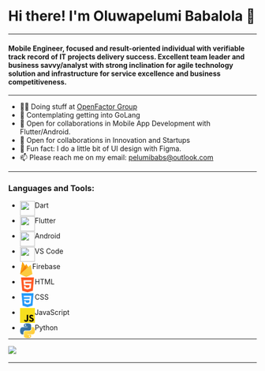 # Hi there! I'm Oluwapelumi Babalola 👋

<!--
**pelumibabs/pelumibabs** is a ✨ _special_ ✨ repository because its `README.md` (this file) appears on your GitHub profile.

Here are some ideas to get you started:

- 🔭 I’m currently working on ...
- 🌱 I’m currently learning ...
- 👯 I’m looking to collaborate on ...
- 🤔 I’m looking for help with ...
- 💬 Ask me about ...
- 📫 How to reach me: ...
- 😄 Pronouns: ...
- ⚡ Fun fact: ...
-->
***

#### Mobile Engineer, focused and result-oriented individual with verifiable track record of IT projects delivery success. Excellent team leader and business savvy/analyst with strong inclination for agile technology solution and infrastructure for service excellence and business competitiveness. 

***

* :man_technologist: Doing stuff at [OpenFactor Group](http://openfactorgroup.com) 
* 🌱 Contemplating getting into GoLang
* :handshake: Open for collaborations in Mobile App Development with Flutter/Android.
* :handshake: Open for collaborations in Innovation and Startups
* :new_moon_with_face: Fun fact: I do a little bit of UI design with Figma.
* :mailbox: Please reach me on my email: pelumibabs@outlook.com

***

### Languages and Tools: 
* <img align = "left" src="https://camo.githubusercontent.com/d54cb8a71c6e700018b4d1390e6178d544f5713b618cb11e3d9513640a82d0c9/68747470733a2f2f7777772e766563746f726c6f676f2e7a6f6e652f6c6f676f732f646172746c616e672f646172746c616e672d69636f6e2e737667" width="30" height="30"/>Dart

* <img align = "left" src="https://camo.githubusercontent.com/114aa59f6bfe1ff7ef3444fbb224078eb6a32c43f0ed03a6c0c3e6df67e049ec/68747470733a2f2f7777772e766563746f726c6f676f2e7a6f6e652f6c6f676f732f666c7574746572696f2f666c7574746572696f2d69636f6e2e737667" width="30" height="30"/>Flutter

* <img align = "left" src="https://camo.githubusercontent.com/4ded50180a0204fbc9a1ac05faf77bba7fa0f092f42f5c714f7d450f878e5d62/68747470733a2f2f7777772e766563746f726c6f676f2e7a6f6e652f6c6f676f732f616e64726f69642f616e64726f69642d69636f6e2e737667" width="30" height="30"/>Android

* <img align = "left" src="https://user-images.githubusercontent.com/39142651/158639146-15b9a846-a444-45d7-b700-413b3a4e9db0.png" width="30" height="30"/>VS Code

* <img align = "left" src="https://github.com/pelumibabs/pelumibabs/blob/main/E80A491B-9C18-4E52-8B40-38F86EF1720A.png" width="25" height="30"/>Firebase

* <img align = "left" src="https://github.com/pelumibabs/pelumibabs/blob/main/D889D61D-65EC-406A-A9BE-5248EAB9832A.png" width="30" height="30"/>HTML

* <img align = "left" src="https://github.com/pelumibabs/pelumibabs/blob/main/A47FF588-2AF9-4558-86FB-58FB91EAF5EF.webp" width="30" height="30"/>CSS

* <img align = "left" src="https://github.com/pelumibabs/pelumibabs/blob/main/9EE96B2A-49CE-4E8E-AB15-2FCB05C8EA88.png" width="30" height="30"/>JavaScript

* <img align = "left" src="https://github.com/pelumibabs/pelumibabs/blob/main/5848152fcef1014c0b5e4967" width="30" height="30"/>Python

***

![](https://camo.githubusercontent.com/24a5dd5773b470e0729aa41ac52252e7839f808768f3d1d4bf10ae1aba233dc2/68747470733a2f2f6b6f6d617265762e636f6d2f67687076632f3f757365726e616d653d7468652d4a696e78697374266c6162656c3d50726f66696c65253230766965777326636f6c6f723d306537356236267374796c653d666c6174)

***
